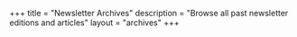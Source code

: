 +++
title = "Newsletter Archives"
description = "Browse all past newsletter editions and articles"
layout = "archives"
+++

